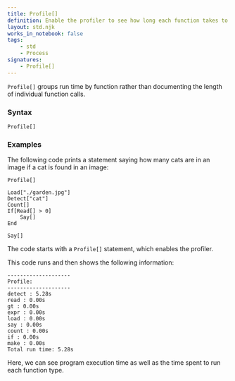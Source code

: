 ```yaml
---
title: Profile[]
definition: Enable the profiler to see how long each function takes to run.
layout: std.njk
works_in_notebook: false
tags:
    - std
    - Process
signatures:
    - Profile[]
---
```


`Profile[]` groups run time by function rather than documenting the length of individual function calls.

### Syntax

```
Profile[]
```

### Examples

The following code prints a statement saying how many cats are in an image if a cat is found in an image:

```
Profile[]

Load["./garden.jpg"]
Detect["cat"]
Count[]
If[Read[] > 0]
    Say[]
End

Say[]
```

The code starts with a `Profile[]` statement, which enables the profiler.

This code runs and then shows the following information:

```
--------------------
Profile:
--------------------
detect : 5.28s
read : 0.00s
gt : 0.00s
expr : 0.00s
load : 0.00s
say : 0.00s
count : 0.00s
if : 0.00s
make : 0.00s
Total run time: 5.28s
```

Here, we can see program execution time as well as the time spent to run each function type.